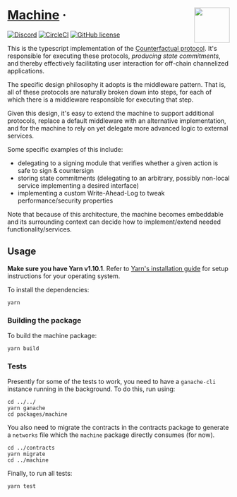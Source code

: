# [Machine](https://counterfactual.com) &middot; <img align="right" src="../../logo.svg" height="80px" />
[![Discord](https://img.shields.io/discord/500370633901735947.svg)](https://counterfactual.com/chat)
[![CircleCI](https://circleci.com/gh/counterfactual/monorepo.svg?style=shield&circle-token=adc9e1576b770585a350141b2a90fc3d68bc048c)](https://circleci.com/gh/counterfactual/monorepo)
[![GitHub license](https://img.shields.io/badge/license-MIT-blue.svg)](https://github.com/facebook/react/blob/master/LICENSE)

This is the typescript implementation of the [Counterfactual protocol](https://github.com/counterfactual/specs/blob/master/v0/protocols.md). It's responsible for executing these protocols, _producing state commitments_, and thereby effectively facilitating user interaction for off-chain channelized applications.

The specific design philosophy it adopts is the middleware pattern. That is, all of these protocols are naturally broken down into steps, for each of which there is a middleware responsible for executing that step.

Given this design, it's easy to extend the machine to support additional protocols, replace a default middleware with an alternative implementation, and for the machine to rely on yet delegate more advanced logic to external services.

Some specific examples of this include:

- delegating to a signing module that verifies whether a given action is safe to sign & countersign
- storing state commitments (delegating to an arbitrary, possibly non-local service implementing a desired interface)
- implementing a custom Write-Ahead-Log to tweak performance/security properties

Note that because of this architecture, the machine becomes embeddable and its surrounding context can decide how to implement/extend needed functionality/services.

## Usage

**Make sure you have Yarn v1.10.1**. Refer to [Yarn's installation guide](https://yarnpkg.com/lang/en/docs/install/) for setup instructions for your operating system.

To install the dependencies:

```shell
yarn
```

### Building the package

To build the machine package:

```shell
yarn build
```

### Tests

Presently for some of the tests to work, you need to have a `ganache-cli` instance running in the background. To do this, run using:

```shell
cd ../../
yarn ganache
cd packages/machine
```

You also need to migrate the contracts in the contracts package to generate a `networks` file which the `machine` package directly consumes (for now).

```shell
cd ../contracts
yarn migrate
cd ../machine
```

Finally, to run all tests:

```shell
yarn test
```
